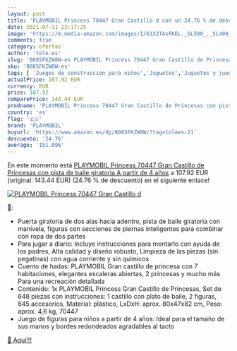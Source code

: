 ```yaml
---
layout: post
title: 'PLAYMOBIL Princess 70447 Gran Castillo d con un 24.76 % de descuento'
date: 2021-07-11 22:17:25
image: 'https://m.media-amazon.com/images/I/61X2TAsFKEL._SL500_._SL400_.jpg'
comments: true
category: ofertas
author: 'tole.es'
slug: 'B085FKZW8W-es PLAYMOBIL Princess 70447 Gran Castillo de Princesas con...'
sku: 'B085FKZW8W-es'
tags: [ 'Juegos de construcción para niños','Juguetes','Juguetes y juegos','playmobil', ]
actualPrice: 107.92 EUR
currency: EUR
price: 107.92
comparePrice: 143.44 EUR
prodname: 'PLAYMOBIL Princess 70447 Gran Castillo de Princesas con pista de baile giratoria  A partir de 4 años'
country: 'es'
flag: '🇪🇸'
brand: 'PLAYMOBIL'
buyurl: 'https://www.amazon.es/dp/B085FKZW8W/?tag=tolees-21'
descuento: '24.76'
average: '151.096'
---
```


En este momento está [PLAYMOBIL Princess 70447 Gran Castillo de Princesas con pista de baile giratoria  A partir de 4 años](https://www.amazon.es/dp/B085FKZW8W/?tag=tolees-21) a 107.92 EUR (original: 143.44 EUR) (24.76 %  de descuento) en el siguiente enlace!

[![PLAYMOBIL Princess 70447 Gran Castillo d](https://m.media-amazon.com/images/I/61X2TAsFKEL._SL500_._SL400_.jpg)](https://www.amazon.es/dp/B085FKZW8W/?tag=tolees-21)

🔎:

- Puerta giratoria de dos alas hacia adentro, pista de baile giratoria con manivela, figuras con secciones de piernas inteligentes para combinar con ropa de dos partes
- Para jugar a diario: Incluye instrucciones para montarlo con ayuda de los padres, Alta calidad y diseño robusto, Limpieza de las piezas (sin pegatinas) con agua corriente y sin químicos
- Cuento de hadas: PLAYMOBIL Gran castillo de princesa con 7 habitaciones, elegantes escaleras abiertas, 2 princesas y mucho más Para una recreación detallada
- Contenido: 1x PLAYMOBIL Princess Gran Castillo de Princesas, Set de 648 piezas con instrucciones: 1 castillo con plato de baile, 2 figuras, 645 accesorios, Material: plástico, LxDxH: aprox. 80x47x82 cm, Peso: aprox. 4,6 kg, 70447
- Juego de figuras para niños a partir de 4 años: Ideal para el tamaño de sus manos y bordes redondeados agradables al tacto

[🛒 Aquí!!!](https://www.amazon.es/dp/B085FKZW8W/?tag=tolees-21)
